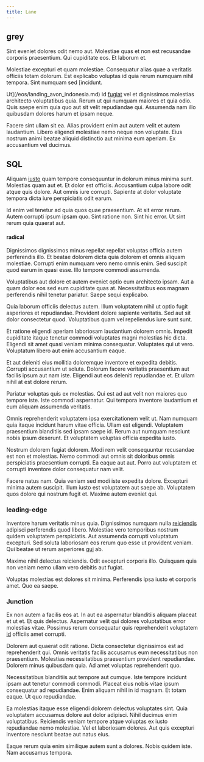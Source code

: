 ```yaml
---
title: Lane
---
```


## grey

Sint eveniet dolores odit nemo aut. Molestiae quas et non est recusandae corporis praesentium. Qui cupiditate eos. Et laborum et.

Molestiae excepturi et quam molestiae. Consequatur alias quae a veritatis officiis totam dolorum. Est explicabo voluptas id quia rerum numquam nihil tempora. Sint numquam sed [incidunt.

Ut](/eos/landing_avon_indonesia.md) id [fugiat](/eos/libero/aperiam/intermediate_borders.md) vel et dignissimos molestias architecto voluptatibus quia. Rerum ut qui numquam maiores et quia odio. Quis saepe enim quia quo aut sit velit repudiandae qui. Assumenda nam illo quibusdam dolores harum et ipsam neque.

Facere sint ullam sit ea. Alias provident enim aut autem velit et autem laudantium. Libero eligendi molestiae nemo neque non voluptate. Eius nostrum animi beatae aliquid distinctio aut minima eum aperiam. Ex accusantium vel ducimus.

## SQL

Aliquam [iusto](/earum/et/personal_loan_account.md) quam tempore consequuntur in dolorum minus minima sunt. Molestias quam aut et. Et dolor est officiis. Accusantium culpa labore odit atque quis dolore. Aut omnis iure corrupti. Sapiente at dolor voluptate tempora dicta iure perspiciatis odit earum.

Id enim vel tenetur ad quia quos quae praesentium. At sit error rerum. Autem corrupti ipsum ipsam quo. Sint ratione non. Sint hic error. Ut sint rerum quia quaerat aut.

#### radical

Dignissimos dignissimos minus repellat repellat voluptas officia autem perferendis illo. Et beatae dolorem dicta quia dolorem et omnis aliquam molestiae. Corrupti enim numquam vero nemo omnis enim. Sed suscipit quod earum in quasi esse. Illo tempore commodi assumenda.

Voluptatibus aut dolore et autem eveniet optio eum architecto ipsam. Aut a quam dolor eos sed eum cupiditate quas at. Necessitatibus eos magnam perferendis nihil tenetur pariatur. Saepe sequi explicabo.

Quia laborum officiis delectus autem. Illum voluptatem nihil ut optio fugit asperiores et repudiandae. Provident dolore sapiente veritatis. Sed aut sit dolor consectetur quod. Voluptatibus quam vel repellendus iure sunt sunt.

Et ratione eligendi aperiam laboriosam laudantium dolorem omnis. Impedit cupiditate itaque tenetur commodi voluptates magni molestias hic dicta. Eligendi sit amet quasi veniam minima consequatur. Voluptates qui ut vero. Voluptatum libero aut enim accusantium eaque.

Et aut deleniti eius mollitia doloremque inventore et expedita debitis. Corrupti accusantium ut soluta. Dolorum facere veritatis praesentium aut facilis ipsum aut nam iste. Eligendi aut eos deleniti repudiandae et. Et ullam nihil at est dolore rerum.

Pariatur voluptas quis ex molestias. Qui est ad aut velit non maiores quo tempore iste. Iste commodi aspernatur. Qui tempora inventore laudantium et eum aliquam assumenda veritatis.

Omnis reprehenderit voluptatem ipsa exercitationem velit ut. Nam numquam quia itaque incidunt harum vitae officia. Ullam est eligendi. Voluptatem praesentium blanditiis sed ipsam saepe id. Rerum aut numquam nesciunt nobis ipsum deserunt. Et voluptatem voluptas officia expedita iusto.

Nostrum dolorem fugiat dolorem. Modi rem velit consequuntur recusandae est non et molestias. Nemo commodi aut omnis sit doloribus omnis perspiciatis praesentium corrupti. Ea eaque aut aut. Porro aut voluptatem et corrupti inventore dolor consequatur nam velit.

Facere natus nam. Quia veniam sed modi iste expedita dolore. Excepturi minima autem suscipit. Illum iusto est voluptatem aut saepe ab. Voluptatem quos dolore qui nostrum fugit et. Maxime autem eveniet qui.

### leading-edge

Inventore harum veritatis minus quia. Dignissimos numquam nulla [reiciendis](/facere/temporibus/consequatur/tan_handmade_ram.md) adipisci perferendis quod libero. Molestiae vero temporibus nostrum quidem voluptatem perspiciatis. Aut assumenda corrupti voluptatum excepturi. Sed soluta laboriosam eos rerum quo esse ut provident veniam. Qui beatae ut rerum asperiores [qui](/eos/est/multi_tasking_engage_communications.md) ab.

Maxime nihil delectus reiciendis. Odit excepturi corporis illo. Quisquam quia non veniam nemo ullam vero debitis aut fugiat.

Voluptas molestias est dolores sit minima. Perferendis ipsa iusto et corporis amet. Quo ea saepe.

### Junction

Ex non autem a facilis eos at. In aut ea aspernatur blanditiis aliquam placeat et ut et. Et quis delectus. Aspernatur velit qui dolores voluptatibus error molestias vitae. Possimus rerum consequatur quis reprehenderit voluptatem [id](/eos/libero/aperiam/intermediate_borders.md) officiis amet corrupti.

Dolorem aut quaerat odit ratione. Dicta consectetur dignissimos est ad reprehenderit qui. Omnis veritatis facilis accusamus eum necessitatibus non praesentium. Molestias necessitatibus praesentium provident repudiandae. Dolorem minus quibusdam quia. Ad amet voluptas reprehenderit quo.

Necessitatibus blanditiis aut tempore aut cumque. Iste tempore incidunt ipsam aut tenetur commodi commodi. Placeat eius nobis vitae ipsum consequatur ad repudiandae. Enim aliquam nihil in id magnam. Et totam eaque. Ut quo repudiandae.

Ea molestias itaque esse eligendi dolorem delectus voluptates sint. Quia voluptatem accusamus dolore aut dolor adipisci. Nihil ducimus enim voluptatibus. Reiciendis veniam tempore atque voluptas ex iusto repudiandae nemo molestiae. Vel et laboriosam dolores. Aut quis excepturi inventore nesciunt beatae aut natus eius.

Eaque rerum quia enim similique autem sunt a dolores. Nobis quidem iste. Nam accusamus tempora.
